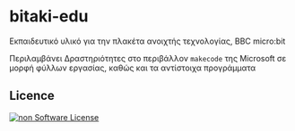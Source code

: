 # bitaki-edu
Εκπαιδευτικό υλικό για την πλακέτα ανοιχτής τεχνολογίας, BBC micro:bit

Περιλαμβάνει Δραστηριότητες στο περιβάλλον `makecode` της Microsoft σε μορφή φύλλων εργασίας, καθώς και τα αντίστοιχα προγράμματα  

## Licence
[![non Software License](https://mirrors.creativecommons.org/presskit/buttons/88x31/png/by-sa.png)](https://creativecommons.org/licenses/by-sa/4.0/deed.el)
